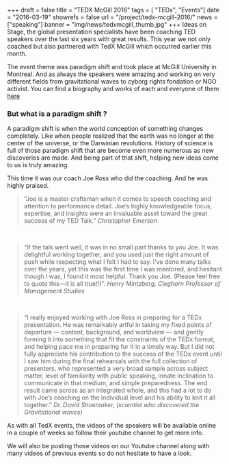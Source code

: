 +++
draft		= false
title		= "TEDX McGill 2016"
tags		= [ "TEDx", "Events"]
date		= "2016-03-19"
showrefs	= false
url			= "/project/tedx-mcgill-2016/"
news	= ["speaking"] 
banner		= "img/news/tedxmcgill_thumb.jpg"
+++
Ideas on Stage, the global presentation specialists have been coaching TED speakers over the last six years with great results. This year we not only coached but also partnered with TedX McGill which occurred earlier this month.



The event theme was paradigm shift and took place at McGill University in Montreal. And as always the speakers were amazing and working on very different fields from gravitational waves to cyborg rights fondation or NGO activist. You can find a biography and works of each and everyone of them [here](http://www.tedxmcgill.ca/#!speakers/cani)

### But what is a paradigm shift ?

A paradigm shift is when the world conception of something changes completely. Like when people realized that the earth was no longer at the center of the universe, or the Darwinian revolutions. History of science is full of those paradigm shift that are become even more numerous as new discoveries are made. And being part of that shift, helping new ideas come to us is truly amazing.

This time it was our coach Joe Ross who did the coaching. And he was highly praised.




> “Joe is a master craftsman when it comes to speech coaching and attention to performance detail. Joe’s highly knowledgeable focus, expertise, and insights were an invaluable asset toward the great success of my TED Talk.”   *Christopher Emerson*

<br>

>“If the talk went well, it was in no small part thanks to you Joe. It was delightful working together, and you used just the right amount of push while respecting what I felt I had to say. I’ve done many talks over the years, yet this was the first time I was mentored, and hesitant though I was, I found it most helpful. Thank you Joe. (Please feel free to quote this—it is all true!!)".
*Henry Mintzberg, Cleghorn Professor of Management Studies*

<br>


>“I really enjoyed working with Joe Ross in preparing for a TEDx presentation. He was remarkably artful in taking my fixed points of departure — content, background, and worldview — and gently forming it into something that fit the constraints of the TEDx format, and helping pace me in preparing for it in a timely way. But I did not fully appreciate his contribution to the success of the TEDx event until I saw him during the final rehearsals with the full collection of presenters, who represented a very broad sample across subject matter, level of familiarity with public speaking, innate inclination to communicate in that medium, and simple preparedness. The end result came across as an integrated whole, and this had a lot to do with Joe’s coaching on the individual level and his ability to knit it all together.”
*Dr. David Shoemaker, (scientist who discovered the Gravitational waves)*




As with all TedX events, the videos of the speakers will be available online in a couple of weeks so follow their youtube channel to get more info.

We will also be posting those videos on our Youtube channel along with many videos of previous events so do not hesitate to have a look.


